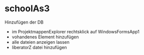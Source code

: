 # schoolAs3
Hinzufügen der DB
- im ProjektmappenExplorer rechtsklick auf WindowsFormsApp1
- vohandenes Element hinzufügen
- alle dateien anzeigen lassen
- liberatorZ datei hinzufügen